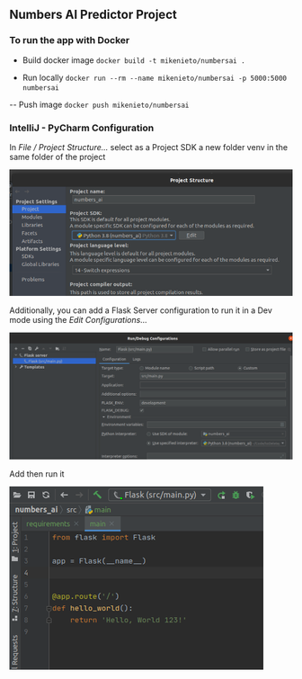 ## Numbers AI Predictor Project



### To run the app with Docker
- Build docker image
`docker build -t mikenieto/numbersai .`

- Run locally
`docker run --rm --name mikenieto/numbersai -p 5000:5000 numbersai`

-- Push image
`docker push mikenieto/numbersai`

### IntelliJ - PyCharm Configuration
In _File / Project Structure..._ select as a Project SDK a new folder venv in
the same folder of the project

<img src="../images/IDE-Python-SDK.png" alt="IDE - Python - SDK">

Additionally, you can add a Flask Server configuration to run it in a Dev mode
using the _Edit Configurations..._

<img src="../images/IDE-Python-FlaskServer.png" alt="IDE - Python - Flask server">

Add then run it

<img src="../images/IDE-Python-DevServer.png" alt="IDE - Python - Dev Server">
